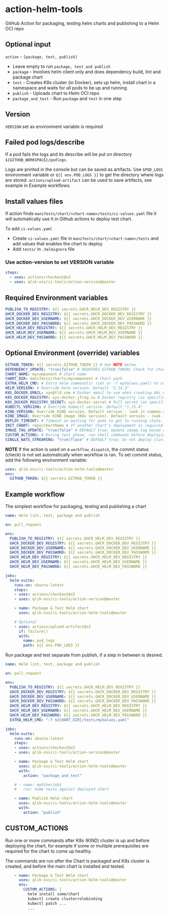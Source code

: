 # action-helm-tools

GitHub Action for packaging, testing helm charts and publishing to a Helm OCI repo

## Optional input

`action` - `[package, test, publish]`

- Leave empty to run `package, test and publish`
- `package` - Involves helm client only and does dependency build, lint and package chart
- `test` - Creates K8s cluster (in Docker), sets up helm, install chart in a namespace and waits for all pods to be up and running
- `publish` - Uploads chart to Helm OCI repo
- `package_and_test` - Run `package` and `test` in one step

## Version

`VERSION` set as environment variable is required

## Failed pod logs/describe

If a pod fails the logs and its describe will be put on directory `${GITHUB_WORKSPACE}/podlogs`.

Logs are printed in the console but can be saved as artifacts. Use `$POD_LOGS` environment variable or `${{ env.POD_LOGS }}` to get the directory where logs are stored. `actions/upload-artifact` can be used to save artifacts, see example in Example workflows.

## Install values files

If action finds `manifests/chart/<chart-name>/tests/ci-values.yaml` file it will automatically use it in Github actions to deploy test chart.

To add `ci-values.yaml`

- Create `ci-values.yaml` file in `manifests/chart/<chart-name>/tests` and add values that enables the chart to deploy
- Add `tests/` in `.helmignore` file

### Use action-version to set VERSION variable

```yaml
steps:
  - uses: actions/checkout@v2
  - uses: qlik-oss/ci-tools/action-version@master
```

## Required Environment variables

```yaml
PUBLISH_TO_REGISTRY: ${{ secrets.GHCR_HELM_DEV_REGISTRY }}
GHCR_DOCKER_DEV_REGISTRY: ${{ secrets.GHCR_DOCKER_DEV_REGISTRY }}
GHCR_DOCKER_DEV_USERNAME: ${{ secrets.GHCR_DOCKER_DEV_USERNAME }}
GHCR_DOCKER_DEV_PASSWORD: ${{ secrets.GHCR_DOCKER_DEV_PASSWORD }}
GHCR_HELM_DEV_REGISTRY: ${{ secrets.GHCR_HELM_DEV_REGISTRY }}
GHCR_HELM_DEV_USERNAME: ${{ secrets.GHCR_HELM_DEV_USERNAME }}
GHCR_HELM_DEV_PASSWORD: ${{ secrets.GHCR_HELM_DEV_PASSWORD }}
```

## Optional Environment (override) variables

```yaml
GITHUB_TOKEN: ${{ secrets.GITHUB_TOKEN }} # See NOTE below
DEPENDENCY_UPDATE: "true|false" # REQUIRES GITHUB_TOKEN; Check for chart dependency updates and create PR with updates.
CHART_NAME: mycomponent # Chart name
CHART_DIR: manifests/charts/mycomponent # Chart path
EXTRA_HELM_CMD: # Extra helm command(s) (set or -f myValues.yaml) to use when installing chart in K8s cluster
HELM_VERSION: # Override helm version. Default "2.14.3"
K8S_DOCKER_EMAIL: xyx@tld.com # Docker email to use when creating k8s docker secret
K8S_DOCKER_REGISTRY: xyz-docker.jfrog.io # Docker registry (as specified in chart image.registry)
K8S_DOCKER_REGISTRY_SECRET: xyz-docker-secret # Pull secret (as specified in chart image.pullSecrets)
KUBECTL_VERSION: # Override kubectl version. Default "1.15.4"
KIND_VERSION: Override KIND version. Default version - look in common.sh
KIND_IMAGE: Override KIND image (K8s version). Default version - look in common.sh
DEPLOY_TIMEOUT: # Timeout on waiting for pods to get to running state. Default 300 seconds
INIT_CHART: repo/chartName # If another chart's deployment is required prior to deploying the packaged chart
IMAGE_TAG_UPDATE: "true|false" # DEFAULT true; Update image.tag based on VERSION env variable
CUSTOM_ACTIONS: # During test phase, run shell commands before deploying the chart. See CUSTOM_ACTIONS below for examples.
SINGLE_NATS_STREAMING: "true|flase" # DEFAULT true; Do not deploy clustered nats-streaming when testing chart
```

**NOTE** If the action is used on a `workflow_dispatch`, the commit status (check) is not set automatically when workflow is ran. To set commit status, add the following environment variable:

```yaml
uses: qlik-oss/ci-tools/action-helm-tools@master
env:
  GITHUB_TOKEN: ${{ secrets.GITHUB_TOKEN }}
```

## Example workflow

The simplest workflow for packaging, testing and publishing a chart

```yaml
name: Helm lint, test, package and publish

on: pull_request

env:
  PUBLISH_TO_REGISTRY: ${{ secrets.GHCR_HELM_DEV_REGISTRY }}
  GHCR_DOCKER_DEV_REGISTRY: ${{ secrets.GHCR_DOCKER_DEV_REGISTRY }}
  GHCR_DOCKER_DEV_USERNAME: ${{ secrets.GHCR_DOCKER_DEV_USERNAME }}
  GHCR_DOCKER_DEV_PASSWORD: ${{ secrets.GHCR_DOCKER_DEV_PASSWORD }}
  GHCR_HELM_DEV_REGISTRY: ${{ secrets.GHCR_HELM_DEV_REGISTRY }}
  GHCR_HELM_DEV_USERNAME: ${{ secrets.GHCR_HELM_DEV_USERNAME }}
  GHCR_HELM_DEV_PASSWORD: ${{ secrets.GHCR_HELM_DEV_PASSWORD }}

jobs:
  helm-suite:
    runs-on: ubuntu-latest
    steps:
    - uses: actions/checkout@v2
    - uses: qlik-oss/ci-tools/action-version@master

    - name: Package & Test Helm chart
      uses: qlik-oss/ci-tools/action-helm-tools@master

    # Optional
    - uses: actions/upload-artifact@v2
      if: failure()
      with:
        name: pod_logs
        path: ${{ env.POD_LOGS }}
```

Run package and test separate from publish, if a step in between is desired.

```yaml
name: Helm lint, test, package and publish

on: pull_request

env:
  PUBLISH_TO_REGISTRY: ${{ secrets.GHCR_HELM_DEV_REGISTRY }}
  GHCR_DOCKER_DEV_REGISTRY: ${{ secrets.GHCR_DOCKER_DEV_REGISTRY }}
  GHCR_DOCKER_DEV_USERNAME: ${{ secrets.GHCR_DOCKER_DEV_USERNAME }}
  GHCR_DOCKER_DEV_PASSWORD: ${{ secrets.GHCR_DOCKER_DEV_PASSWORD }}
  GHCR_HELM_DEV_REGISTRY: ${{ secrets.GHCR_HELM_DEV_REGISTRY }}
  GHCR_HELM_DEV_USERNAME: ${{ secrets.GHCR_HELM_DEV_USERNAME }}
  GHCR_HELM_DEV_PASSWORD: ${{ secrets.GHCR_HELM_DEV_PASSWORD }}
  EXTRA_HELM_CMD: "-f ${CHART_DIR}/tests/myValues.yaml"

jobs:
  helm-suite:
    runs-on: ubuntu-latest
    steps:
    - uses: actions/checkout@v2
    - uses: qlik-oss/ci-tools/action-version@master

    - name: Package & Test Helm chart
      uses: qlik-oss/ci-tools/action-helm-tools@master
      with:
        action: "package_and_test"

    # - name: myOtherJob1
    #   run: Some tests against deployed chart

    - name: Publish Helm chart
      uses: qlik-oss/ci-tools/action-helm-tools@master
      with:
        action: "publish"
```

## CUSTOM_ACTIONS

Run one or more commands after K8s (KIND) cluster is up and before deploying the chart, for example if some or multiple prerequisites are required for the chart to come up healthy.

The commands are run after the Chart is packaged and K8s cluster is created, and before the main chart is installed and tested.

``` yaml
    - name: Package & Test Helm chart
      uses: qlik-oss/ci-tools/action-helm-tools@master
      env:
        CUSTOM_ACTIONS: |
          helm install some/chart
          kubectl create clusterrolebinding
          kubectl patch ...
          ...
```
